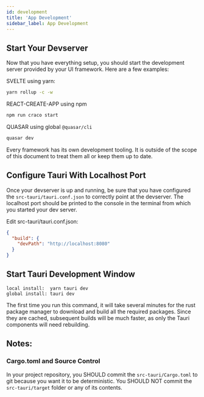 ```yaml
---
id: development
title: 'App Development'
sidebar_label: App Development
---
```


## Start Your Devserver

Now that you have everything setup, you should start the development server provided by your UI framework. Here are a few examples:

SVELTE using yarn:

```sh
yarn rollup -c -w
```

REACT-CREATE-APP using npm

```sh
npm run craco start
```

QUASAR using global `@quasar/cli`

```sh
quasar dev
```

<div className="alert alert--info" role="alert">
Every framework has its own development tooling. It is outside of the scope of this document to treat them all or keep them up to date.
</div>

## Configure Tauri With Localhost Port

Once your devserver is up and running, be sure that you have configured the `src-tauri/tauri.conf.json` to correctly point at the devserver. The localhost port should be printed to the console in the terminal from which you started your dev server.

Edit src-tauri/tauri.conf.json:

```json
{
  "build": {
    "devPath": "http://localhost:8080"
  }
}
```

## Start Tauri Development Window

```
local install:  yarn tauri dev
global install: tauri dev
```

The first time you run this command, it will take several minutes for the rust package manager to download and build all the required packages. Since they are cached, subsequent builds will be much faster, as only the Tauri components will need rebuilding.

## Notes:

### Cargo.toml and Source Control

In your project repository, you SHOULD commit the `src-tauri/Cargo.toml` to git because you want it to be deterministic. You SHOULD NOT commit the `src-tauri/target` folder or any of its contents.

